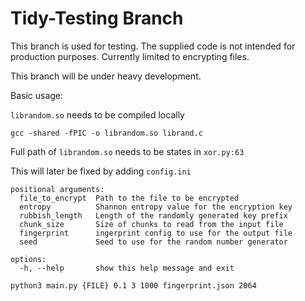 # Tidy-Testing Branch
This branch is used for testing. The supplied code is not intended for production purposes. Currently limited to encrypting files.

This branch will be under heavy development. 

Basic usage:

`librandom.so` needs to be compiled locally

```
gcc -shared -fPIC -o librandom.so librand.c
```

Full path of `librandom.so` needs to be states in `xor.py:63`

This will later be fixed by adding `config.ini`

```
positional arguments:
  file_to_encrypt  Path to the file to be encrypted
  entropy          Shannon entropy value for the encryption key
  rubbish_length   Length of the randomly generated key prefix
  chunk_size       Size of chunks to read from the input file
  fingerprint      ingerprint config to use for the output file
  seed             Seed to use for the random number generator

options:
  -h, --help       show this help message and exit
```

```
python3 main.py {FILE} 0.1 3 1000 fingerprint.json 2064
```


 